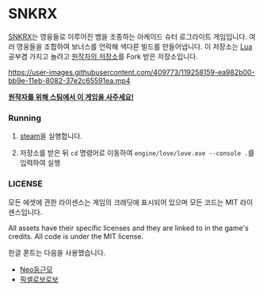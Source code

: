 



# SNKRX

[SNKRX](https://store.steampowered.com/app/915310/SNKRX/)는 영웅들로 이루어진 뱀을 조종하는 아케이드 슈터 로그라이트 게임입니다.
여러 영웅들을 조합하여 보너스를 언락해 색다른 빌드를 만들어냅니다. 이 저장소는 [Lua](https://www.lua.org/) 공부겸 가지고 놀려고 [원작자의 저장소](https://github.com/a327ex/SNKRX)를 Fork 받은 저장소입니다.

https://user-images.githubusercontent.com/409773/119258159-ea982b00-bb9e-11eb-8082-37e2c65591ea.mp4

[**원작자를 위해 스팀에서 이 게임을 사주세요!**](https://store.steampowered.com/app/915310/SNKRX/)

### Running

1. [steam](https://store.steampowered.com/)을 실행합니다.

2. 저장소를 받은 뒤 `cd` 명령어로 이동하여 `engine/love/love.exe --console .`를 입력하여 실행

### LICENSE

모든 에셋에 관한 라이센스는 게임의 크레딧에 표시되어 있으며 모든 코드는 MIT 라이센스입니다.

All assets have their specific licenses and they are linked to in the game's credits. All code is under the MIT license.

한글 폰트는 다음을 사용했습니다.

- [Neo둥근모](https://neodgm.dalgona.dev/index.html)
- [픽셀로보로보](https://babaisyou531.wixsite.com/pixelroborobo)